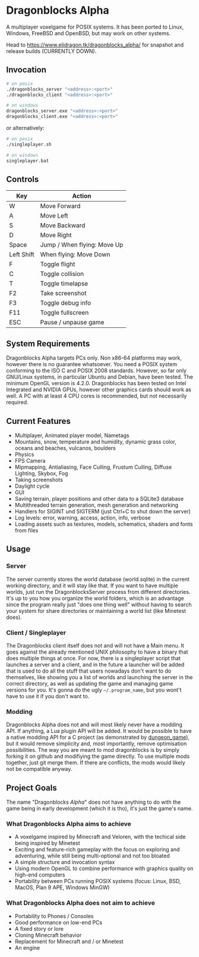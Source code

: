 # Dragonblocks Alpha

A multiplayer voxelgame for POSIX systems.
It has been ported to Linux, Windows, FreeBSD and OpenBSD, but may work on other systems.

Head to <https://www.elidragon.tk/dragonblocks_alpha/> for snapshot and release builds (CURRENTLY DOWN).

## Invocation

```sh
# on posix
./dragonblocks_server "<address>:<port>"
./dragonblocks_client "<address>:<port>"

# on windows
dragonblocks_server.exe "<address>:<port>"
dragonblocks_client.exe "<address>:<port>"
```

or alternatively:

```sh
# on posix
./singleplayer.sh

# on windows
singleplayer.bat
```

## Controls

| Key | Action |
|-|-|
| W | Move Forward |
| A | Move Left |
| S | Move Backward |
| D | Move Right |
| Space | Jump / When flying: Move Up |
| Left Shift | When flying: Move Down |
| F | Toggle flight |
| C | Toggle collision |
| T | Toggle timelapse |
| F2 | Take screenshot |
| F3 | Toggle debug info |
| F11 | Toggle fullscreen |
| ESC | Pause / unpause game |

## System Requirements
Dragonblocks Alpha targets PCs only. Non x86-64 platforms may work, however there is no guarantee whatsoever.
You need a POSIX system conforming to the ISO C and POSIX 2008 standards. However, so far only GNU/Linux systems, in particular Ubuntu and Debian, have been tested.
The minimum OpenGL version is 4.2.0. Dragonblocks has been tested on Intel Integrated and NVIDIA GPUs, however other graphics cards should work as well.
A PC with at least 4 CPU cores is recommended, but not necessarily required.

## Current Features
- Multiplayer, Animated player model, Nametags
- Mountains, snow, temperature and humidity, dynamic grass color, oceans and beaches, vulcanos, boulders
- Physics
- FPS Camera
- Mipmapping, Antialiasing, Face Culling, Frustum Culling, Diffuse Lighting, Skybox, Fog
- Taking screenshots
- Daylight cycle
- GUI
- Saving terrain, player positions and other data to a SQLite3 database
- Multithreaded terrain generation, mesh generation and networking
- Handlers for SIGINT und SIGTERM (just Ctrl+C to shut down the server)
- Log levels: error, warning, access, action, info, verbose
- Loading assets such as textures, models, schematics, shaders and fonts from files

## Usage

### Server
The server currently stores the world database (world.sqlite) in the current working directory, and it will stay like that.
If you want to have multiple worlds, just run the DragonblocksServer process from different directories.
It's up to you how you organize the world folders, which is an advantage since the program really just "does one thing well"
without having to search your system for share directories or maintaining a world list (like Minetest does).

### Client / Singleplayer
The Dragonblocks client itself does not and will not have a Main menu. It goes against the already mentioned UNIX philosophy to have a binary
that does multiple things at once. For now, there is a singleplayer script that launches a server and a client, and in the future a launcher
will be added that is used to do all the stuff that users nowadays don't want to do themselves, like showing you a list of worlds and launching the
server in the correct directory, as well as updating the game and managing game versions for you. It's gonna do the ugly `~/.program_name`, but you
wont't have to use it if you don't want to.

### Modding
Dragonblocks Alpha does not and will most likely never have a modding API. If anything, a Lua plugin API will be added.
It would be possible to have a native modding API for a C project (as demonstrated by [dungeon_game](https://github.com/EliasFleckenstein03/dungeon_game)),
but it would remove simplicity and, most importantly, remove optimisation possibilities.
The way you are meant to mod dragonblocks is by simply forking it on github and modifiying the game directly. To use multiple mods together, just git merge them.
If there are conflicts, the mods would likely not be compatible anyway.

## Project Goals
The name "Dragonblocks _Alpha_" does not have anything to do with the game being in early development (which it is tho), it's just the game's name.

### What Dragonblocks Alpha aims to achieve
- A voxelgame inspired by Minecraft and Veloren, with the techical side being inspired by Minetest
- Exciting and feature-rich gameplay with the focus on exploring and adventuring, while still being multi-optional and not too bloated
- A simple structure and invocation syntax
- Using modern OpenGL to combine performance with graphics quality on high-end computers
- Portability between PCs running POSIX systems (focus: Linux, BSD, MacOS, Plan 9 APE, Windows MinGW)

### What Dragonblocks Alpha does not aim to achieve
- Portability to Phones / Consoles
- Good performance on low-end PCs
- A fixed story or lore
- Cloning Minecraft behavior
- Replacement for Minecraft and / or Minetest
- An engine
